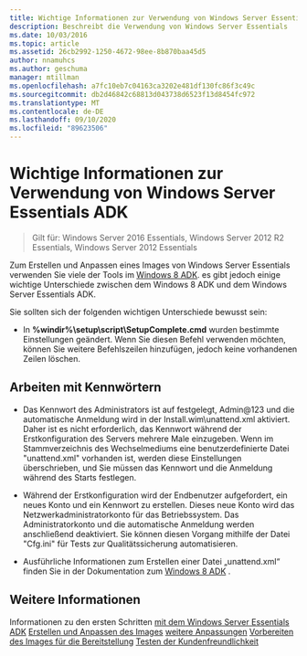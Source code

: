 ```yaml
---
title: Wichtige Informationen zur Verwendung von Windows Server Essentials ADK
description: Beschreibt die Verwendung von Windows Server Essentials
ms.date: 10/03/2016
ms.topic: article
ms.assetid: 26cb2992-1250-4672-98ee-8b870baa45d5
author: nnamuhcs
ms.author: geschuma
manager: mtillman
ms.openlocfilehash: a7fc10eb7c04163ca3202e481df130fc86f3c49c
ms.sourcegitcommit: db2d46842c68813d043738d6523f13d8454fc972
ms.translationtype: MT
ms.contentlocale: de-DE
ms.lasthandoff: 09/10/2020
ms.locfileid: "89623506"
---
```

# <a name="important-information-for-using-the-windows-server-essentials-adk"></a>Wichtige Informationen zur Verwendung von Windows Server Essentials ADK

>Gilt für: Windows Server 2016 Essentials, Windows Server 2012 R2 Essentials, Windows Server 2012 Essentials

Zum Erstellen und Anpassen eines Images von Windows Server Essentials verwenden Sie viele der Tools im [Windows 8 ADK](https://go.microsoft.com/fwlink/?LinkId=248647). es gibt jedoch einige wichtige Unterschiede zwischen dem Windows 8 ADK und dem Windows Server Essentials ADK.

 Sie sollten sich der folgenden wichtigen Unterschiede bewusst sein:

-   In **%windir%\setup\script\SetupComplete.cmd** wurden bestimmte Einstellungen geändert. Wenn Sie diesen Befehl verwenden möchten, können Sie weitere Befehlszeilen hinzufügen, jedoch keine vorhandenen Zeilen löschen.

## <a name="working-with-passwords"></a>Arbeiten mit Kennwörtern

-   Das Kennwort des Administrators ist auf festgelegt, Admin@123 und die automatische Anmeldung wird in der Install.wim\unattend.xml aktiviert. Daher ist es nicht erforderlich, das Kennwort während der Erstkonfiguration des Servers mehrere Male einzugeben. Wenn im Stammverzeichnis des Wechselmediums eine benutzerdefinierte Datei "unattend.xml" vorhanden ist, werden diese Einstellungen überschrieben, und Sie müssen das Kennwort und die Anmeldung während des Starts festlegen.

-   Während der Erstkonfiguration wird der Endbenutzer aufgefordert, ein neues Konto und ein Kennwort zu erstellen. Dieses neue Konto wird das Netzwerkadministratorkonto für das Betriebssystem. Das Administratorkonto und die automatische Anmeldung werden anschließend deaktiviert. Sie können diesen Vorgang mithilfe der Datei "Cfg.ini" für Tests zur Qualitätssicherung automatisieren.

-   Ausführliche Informationen zum Erstellen einer Datei „unattend.xml“ finden Sie in der Dokumentation zum [Windows 8 ADK](https://go.microsoft.com/fwlink/?LinkId=248694) .

## <a name="see-also"></a>Weitere Informationen

 Informationen zu den ersten Schritten [mit dem Windows Server Essentials ADK](Getting-Started-with-the-Windows-Server-Essentials-ADK.md) [Erstellen und Anpassen des Images](Creating-and-Customizing-the-Image.md) [weitere Anpassungen](Additional-Customizations.md) [Vorbereiten des Images für die Bereitstellung](Preparing-the-Image-for-Deployment.md) [Testen der Kundenfreundlichkeit](Testing-the-Customer-Experience.md)

